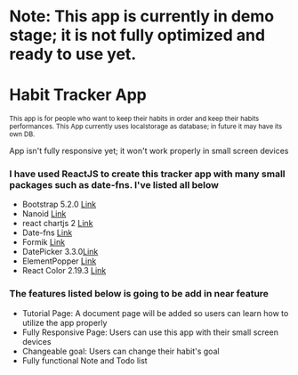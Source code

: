 <h1>Note: This app is currently in demo stage; it is not fully optimized and ready to use yet.</h1>

<h1>Habit Tracker App</h1>



<small>This app is for people who want to keep their habits in order and keep their habits performances. This App currently uses localstorage as database; in future it may have its own DB. </small>

<p>App isn't fully responsive yet; it won't work properly in small screen devices</p>

<h3>I have used ReactJS to create this tracker app with many small packages such as date-fns. I've listed all below</h3>

<ul>
  <li>Bootstrap 5.2.0 <a href="https://www.npmjs.com/package/bootstrap">Link</a></li>
  <li>Nanoid <a href="https://www.npmjs.com/package/nanoid">Link</a></li>
  <li>react chartjs 2 <a href="https://www.npmjs.com/package/react-chartjs-2">Link</a></li>
  <li>Date-fns <a href="https://www.npmjs.com/package/date-fns">Link</a></li>
  <li>Formik <a href="https://www.npmjs.com/package/formik">Link</a></li>
  <li>DatePicker 3.3.0<a href="https://www.npmjs.com/package/react-multi-date-picker">Link</a></li>
  <li>ElementPopper <a href="https://www.npmjs.com/package/react-element-popper">Link</a></li>
  <li>React Color 2.19.3 <a href="https://www.npmjs.com/package/react-color">Link</a></li>

</ul>

<h3>The features listed below is going to be add in near feature</h3>

<ul>
<li>Tutorial Page: A document page will be added so users can learn how to utilize the app properly</li>
<li>Fully Responsive Page: Users can use this app with their small screen devices</li>
<li>Changeable goal: Users can change their habit's goal</li>
<li>Fully functional Note and Todo list</li>
</ul>

